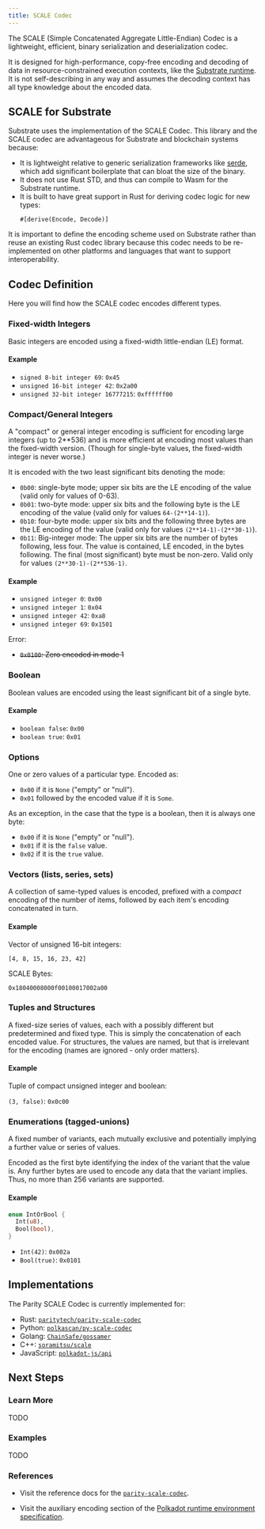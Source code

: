 ```yaml
---
title: SCALE Codec
---
```


The SCALE (Simple Concatenated Aggregate Little-Endian) Codec is a lightweight,
efficient, binary serialization and deserialization codec.

It is designed for high-performance, copy-free encoding and decoding of data in
resource-constrained execution contexts, like the [Substrate
runtime](conceptual/runtime/index.md). It is not self-describing in any way and
assumes the decoding context has all type knowledge about the encoded data.

## SCALE for Substrate

Substrate uses the
implementation of the SCALE Codec. This library and the SCALE codec are
advantageous for Substrate and blockchain systems because:

* It is lightweight relative to generic serialization frameworks like
  [serde](https://serde.rs/), which add significant boilerplate that can bloat
  the size of the binary.
* It does not use Rust STD, and thus can compile to Wasm for the Substrate
  runtime.
* It is built to have great support in Rust for deriving codec logic for new
  types:
  ```
  #[derive(Encode, Decode)]
  ```

It is important to define the encoding scheme used on Substrate rather than
reuse an existing Rust codec library because this codec needs to be
re-implemented on other platforms and languages that want to support
interoperability.

## Codec Definition

Here you will find how the SCALE codec encodes different types.

### Fixed-width Integers

Basic integers are encoded using a fixed-width little-endian (LE) format.

#### Example

- `signed 8-bit integer 69`: `0x45`
- `unsigned 16-bit integer 42`: `0x2a00`
- `unsigned 32-bit integer 16777215`: `0xffffff00`

### Compact/General Integers

A "compact" or general integer encoding is sufficient for encoding large
integers (up to 2**536) and is more efficient at encoding most values than the
fixed-width version. (Though for single-byte values, the fixed-width integer is
never worse.)

It is encoded with the two least significant bits denoting the mode:

- `0b00`: single-byte mode; upper six bits are the LE encoding of the value
  (valid only for values of 0-63).
- `0b01`: two-byte mode: upper six bits and the following byte is the LE
  encoding of the value (valid only for values `64-(2**14-1)`).
- `0b10`: four-byte mode: upper six bits and the following three bytes are the
  LE encoding of the value (valid only for values `(2**14-1)-(2**30-1)`).
- `0b11`: Big-integer mode: The upper six bits are the number of bytes
  following, less four. The value is contained, LE encoded, in the bytes
  following. The final (most significant) byte must be non-zero. Valid only for
  values `(2**30-1)-(2**536-1)`.

#### Example

- `unsigned integer 0`: `0x00`
- `unsigned integer 1`: `0x04`
- `unsigned integer 42`: `0xa8`
- `unsigned integer 69`: `0x1501`

Error:

- ~~`0x0100`: Zero encoded in mode 1~~

### Boolean

Boolean values are encoded using the least significant bit of a single byte.

#### Example

- `boolean false`: `0x00`
- `boolean true`: `0x01`

### Options

One or zero values of a particular type. Encoded as:

- `0x00` if it is `None` ("empty" or "null").
- `0x01` followed by the encoded value if it is `Some`.

As an exception, in the case that the type is a boolean, then it is always one
byte:

- `0x00` if it is `None` ("empty" or "null").
- `0x01` if it is the `false` value.
- `0x02` if it is the `true` value.

### Vectors (lists, series, sets)

A collection of same-typed values is encoded, prefixed with a *compact* encoding
of the number of items, followed by each item's encoding concatenated in turn.

#### Example

Vector of unsigned 16-bit integers:

```
[4, 8, 15, 16, 23, 42]
```

SCALE Bytes:

```
0x18040008000f00100017002a00
```

### Tuples and Structures

A fixed-size series of values, each with a possibly different but predetermined
and fixed type. This is simply the concatenation of each encoded value. For
structures, the values are named, but that is irrelevant for the encoding (names
are ignored - only order matters).

#### Example

Tuple of compact unsigned integer and boolean:

`(3, false)`: `0x0c00`

### Enumerations (tagged-unions)

A fixed number of variants, each mutually exclusive and potentially implying a
further value or series of values.

Encoded as the first byte identifying the index of the variant that the value
is. Any further bytes are used to encode any data that the variant implies.
Thus, no more than 256 variants are supported.

#### Example

```rust
enum IntOrBool {
  Int(u8),
  Bool(bool),
}
```

- `Int(42)`: `0x002a`
- `Bool(true)`: `0x0101`

## Implementations

The Parity SCALE Codec is currently implemented for:

* Rust:
  [`paritytech/parity-scale-codec`](https://github.com/paritytech/parity-scale-codec)
* Python:
  [`polkascan/py-scale-codec`](https://github.com/polkascan/py-scale-codec)
* Golang: [`ChainSafe/gossamer`](https://github.com/ChainSafe/gossamer)
* C++: [`soramitsu/scale`](https://github.com/soramitsu/scale)
* JavaScript: [`polkadot-js/api`](https://github.com/polkadot-js/api)

## Next Steps

### Learn More

TODO

### Examples

TODO

### References

* Visit the reference docs for the
  [`parity-scale-codec`](https://substrate.dev/rustdocs/master/parity_scale_codec/index.html).

* Visit the auxiliary encoding section of the [Polkadot runtime environment
  specification](https://github.com/w3f/polkadot-spec/blob/master/runtime-environment-spec/polkadot_re_spec.pdf).
